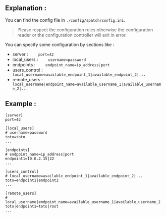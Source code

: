 ## Explanation :
You can find the config file in ```./config/spatch/config.ini```.

> Please respect the configuration rules otherwise the configuration reader or the configuration controller will exit in error.

You can specify some configuration by sections like :
  - server :
```    port=42```
  - local_users :
```    username=password```
  - endpoints :
```    endpoint_name=ip_address|port```
  - users_control :
```    local_username=available_endpoint_1|available_endpoint_2|...```
  - remote_users :
```    local_username|endpoint_name=available_username_1|available_username_2|...```

## Example :
```
[server]
port=42

[local_users]
# username=password
toto=toto
...

[endpoints]
# endpoint_name=ip_address|port
endpoint1=10.0.2.15|22
...

[users_control]
# local_username=available_endpoint_1|available_endpoint_2|...
toto=endpoint1|endpoint2
...

[remote_users]
# local_username|endpoint_name=available_username_1|available_username_2|...
toto|endpoint1=toto|root
...
```
